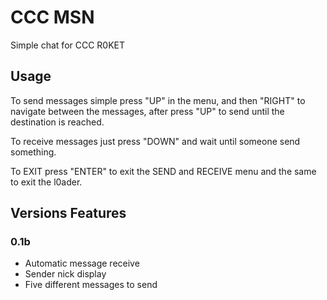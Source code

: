 # CCC MSN

Simple chat for CCC R0KET

## Usage

To send messages simple press "UP" in the menu, and then "RIGHT" to navigate between the messages, after press "UP" to send until the destination is reached.

To receive messages just press "DOWN" and wait until someone send something.

To EXIT press "ENTER" to exit the SEND and RECEIVE menu and the same to exit the l0ader.

## Versions Features

### 0.1b
- Automatic message receive
- Sender nick display
- Five different messages to send


